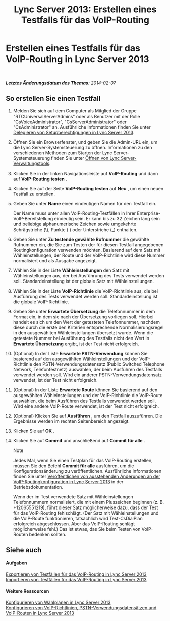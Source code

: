 ﻿---
title: 'Lync Server 2013: Erstellen eines Testfalls für das VoIP-Routing'
TOCTitle: Erstellen eines Testfalls für das VoIP-Routing
ms:assetid: 43a07a5b-2f20-462a-81e5-d628c18391e0
ms:mtpsurl: https://technet.microsoft.com/de-de/library/Gg425935(v=OCS.15)
ms:contentKeyID: 49293837
ms.date: 05/19/2016
mtps_version: v=OCS.15
ms.translationtype: HT
---

# Erstellen eines Testfalls für das VoIP-Routing in Lync Server 2013

 

_**Letztes Änderungsdatum des Themas:** 2014-02-07_

## So erstellen Sie einen Testfall

1.  Melden Sie sich auf dem Computer als Mitglied der Gruppe "RTCUniversalServerAdmins" oder als Benutzer mit der Rolle "CsVoiceAdministrator", "CsServerAdministrator" oder "CsAdministrator" an. Ausführliche Informationen finden Sie unter [Delegieren von Setupberechtigungen in Lync Server 2013](lync-server-2013-delegate-setup-permissions.md).

2.  Öffnen Sie ein Browserfenster, und geben Sie die Admin-URL ein, um die Lync Server-Systemsteuerung zu öffnen. Informationen zu den verschiedenen Methoden zum Starten der Lync Server-Systemsteuerung finden Sie unter [Öffnen von Lync Server-Verwaltungstools](lync-server-2013-open-lync-server-administrative-tools.md).

3.  Klicken Sie in der linken Navigationsleiste auf **VoIP-Routing** und dann auf **VoIP-Routing testen** .

4.  Klicken Sie auf der Seite **VoIP-Routing testen** auf **Neu** , um einen neuen Testfall zu erstellen.

5.  Geben Sie unter **Name** einen eindeutigen Namen für den Testfall ein.
    
    Der Name muss unter allen VoIP-Routing-Testfällen in Ihrer Enterprise-VoIP-Bereitstellung eindeutig sein. Er kann bis zu 32 Zeichen lang sein und beliebige alphanumerische Zeichen sowie umgekehrte Schrägstriche (\\), Punkte (.) oder Unterstriche (\_) enthalten.

6.  Geben Sie unter **Zu testende gewählte Rufnummer** die gewählte Rufnummer ein, die Sie zum Testen der für diesen Testfall angegebenen Routingkonfiguration verwenden möchten. Basierend auf dem Satz mit Wähleinstellungen, der Route und der VoIP-Richtlinie wird diese Nummer normalisiert und als Ausgabe angezeigt.

7.  Wählen Sie in der Liste **Wähleinstellungen** den Satz mit Wähleinstellungen aus, der bei Ausführung des Tests verwendet werden soll. Standardeinstellung ist der globale Satz mit Wähleinstellungen.

8.  Wählen Sie in der Liste **VoIP-Richtlinie** die VoIP-Richtlinie aus, die bei Ausführung des Tests verwendet werden soll. Standardeinstellung ist die globale VoIP-Richtlinie.

9.  Geben Sie unter **Erwartete Übersetzung** die Telefonnummer in dem Format ein, in dem sie nach der Übersetzung vorliegen soll. Hierbei handelt es sich um den Wert der getesteten Telefonnummer, nachdem diese durch die erste den Kriterien entsprechende Normalisierungsregel in den ausgewählten Wähleinstellungen übersetzt wurde. Wenn die getestete Nummer bei Ausführung des Testfalls nicht den Wert in **Erwartete Übersetzung** ergibt, ist der Test nicht erfolgreich.

10. (Optional) In der Liste **Erwartete PSTN-Verwendung** können Sie basierend auf den ausgewählten Wähleinstellungen und der VoIP-Richtlinie den PSTN-Verwendungsdatensatz (Public Switched Telephone Network, Telefonfestnetz) auswählen, der beim Ausführen des Testfalls verwendet werden soll. Wird ein anderer PSTN-Verwendungsdatensatz verwendet, ist der Test nicht erfolgreich.

11. (Optional) In der Liste **Erwartete Route** können Sie basierend auf den ausgewählten Wähleinstellungen und der VoIP-Richtlinie die VoIP-Route auswählen, die beim Ausführen des Testfalls verwendet werden soll. Wird eine andere VoIP-Route verwendet, ist der Test nicht erfolgreich.

12. (Optional) Klicken Sie auf **Ausführen** , um den Testfall auszuführen. Die Ergebnisse werden im rechten Seitenbereich angezeigt.

13. Klicken Sie auf **OK** .

14. Klicken Sie auf **Commit** und anschließend auf **Commit für alle** .
    

    > [!NOTE]
    > Jedes Mal, wenn Sie einen Testplan für das VoIP-Routing erstellen, müssen Sie den Befehl <STRONG>Commit für alle</STRONG> ausführen, um die Konfigurationsänderung zu veröffentlichen. Ausführliche Informationen finden Sie unter <A href="lync-server-2013-publish-pending-changes-to-the-voice-routing-configuration.md">Veröffentlichen von ausstehenden Änderungen an der VoIP-Routingkonfiguration in Lync Server 2013</A> in der Betriebsdokumentation.

    
    Wenn der im Test verwendete Satz mit Wähleinstellungen Telefonnummern normalisiert, die mit einem Pluszeichen beginnen (z. B. +12065551219), führt dieser Satz möglicherweise dazu, dass der Test für das VoIP-Routing fehlschlägt. (Der Satz mit Wähleinstellungen und die VoIP-Route funktionieren, tatsächlich wird Test-CsDialPlan erfolgreich abgeschlossen. Aber das VoIP-Routing schlägt möglicherweise fehl.) Das ist etwas, das Sie beim Testen von VoIP-Routen bedenken sollten.

## Siehe auch

#### Aufgaben

[Exportieren von Testfällen für das VoIP-Routing in Lync Server 2013](lync-server-2013-export-voice-routing-test-cases.md)  
[Importieren von Testfällen für das VoIP-Routing in Lync Server 2013](lync-server-2013-import-voice-routing-test-cases.md)  

#### Weitere Ressourcen

[Konfigurieren von Wählplänen in Lync Server 2013](lync-server-2013-configuring-dial-plans.md)  
[Konfigurieren von VoIP-Richtlinien, PSTN-Verwendungsdatensätzen und VoIP-Routen in Lync Server 2013](lync-server-2013-configuring-voice-policies-pstn-usage-records-and-voice-routes.md)

